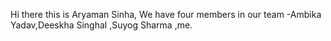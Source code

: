 Hi there this is Aryaman Sinha,
We have four members in our team -Ambika Yadav,Deeskha Singhal ,Suyog Sharma ,me.
